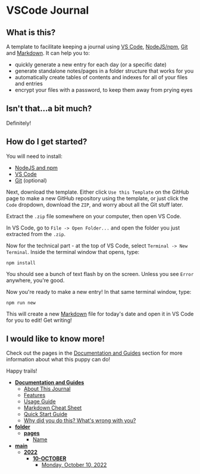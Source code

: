 # VSCode Journal

## What is this?

A template to facilitate keeping a journal using [VS Code](https://code.visualstudio.com/), [NodeJS/npm](https://nodejs.org), [Git](https://git-scm.com/) and [Markdown](https://www.markdownguide.org/). It can help you to:

- quickly generate a new entry for each day (or a specific date)
- generate standalone notes/pages in a folder structure that works for you
- automatically create tables of contents and indexes for all of your files and entries
- encrypt your files with a password, to keep them away from prying eyes

## Isn't that...a bit much?

Definitely!

## How do I get started?

You will need to install:

- [NodeJS and npm](https://nodejs.org)
- [VS Code](https://code.visualstudio.com/)
- [Git](https://git-scm.com/) (optional)

Next, download the template. Either click `Use this Template` on the GitHub page to make a new GitHub repository using the template, or just click the `Code` dropdown, download the `ZIP`, and worry about all the Git stuff later.

Extract the `.zip` file somewhere on your computer, then open VS Code.

In VS Code, go to `File -> Open Folder...` and open the folder you just extracted from the `.zip`.

Now for the technical part - at the top of VS Code, select `Terminal -> New Terminal`. Inside the terminal window that opens, type:

`npm install`

You should see a bunch of text flash by on the screen. Unless you see `Error` anywhere, you're good.

Now you're ready to make a new entry! In that same terminal window, type:

`npm run new`

This will create a new [Markdown](https://www.markdownguide.org/) file for today's date and open it in VS Code for you to edit! Get writing!

## I would like to know more!

Check out the pages in the [Documentation and Guides](docs/README.md) section for more information about what this puppy can do!

Happy trails!

<!-- tree generated by markdown-notes-tree starts here -->

- [**Documentation and Guides**](docs/README.md)
  - [About This Journal](docs/about.md)
  - [Features](docs/features.md)
  - [Usage Guide](docs/guide.md)
  - [Markdown Cheat Sheet](docs/markdown-cheat-sheet.md)
  - [Quick Start Guide](docs/quick-start.md)
  - [Why did you do this? What's wrong with you?](docs/story.md)
- [**folder**](folder/README.md)
  - [**pages**](folder/pages/README.md)
    - [Name](folder/pages/name.md)
- [**main**](main/README.md)
  - [**2022**](main/2022/README.md)
    - [**10-OCTOBER**](main/2022/10-OCTOBER/README.md)
      - [Monday, October 10, 2022](main/2022/10-OCTOBER/2022-10-10.md)

<!-- tree generated by markdown-notes-tree ends here -->
